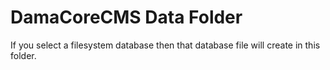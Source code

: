 # DamaCoreCMS Data Folder
If you select a filesystem database then that database file will create in this folder.